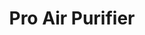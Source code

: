 ---
date_added: 2023-08-19
vendor: Jya Fjord
title: Pro Air Purifier
category: aircomfort
zigbeemodel: ['JYKQJHQPR1']
compatible: [wifi]
mlink: https://eu.smartmiglobal.com/products/jya-fjord-pro-air-purifier
---